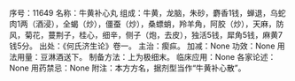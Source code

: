 序号：11649
名称：牛黄补心丸
组成：牛黄，龙脑，朱砂，麝香1钱，蝉退，乌蛇肉1两（酒浸），全蝎（炒），僵蚕（炒），桑螵蛸，羚羊角，阿胶（炒），天麻，防风，菊花，蔓荆子，桂心，细辛，侧子（炮，去皮），独活5钱，犀角5钱，麻黄7钱5分。
出处：《何氏济生论》卷一。
主治：瘈疭。
加减：None
功效：None
用法用量：豆淋酒送下。
制备方法：上为极细末。
临床应用：None
各家论述：None
用药禁忌：None
附注：本方方名，据剂型当作“牛黄补心散”。
